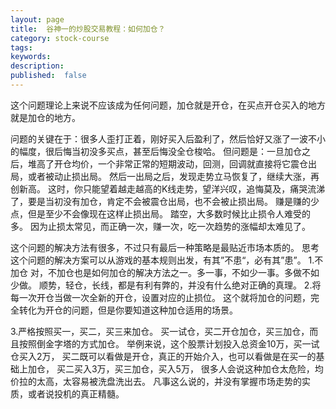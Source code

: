 ```yaml
---
layout: page
title:  谷神一的炒股交易教程：如何加仓？
category: stock-course
tags:
keywords:
description:  
published:  false
---
```


这个问题理论上来说不应该成为任何问题，加仓就是开仓，在买点开仓买入的地方就是加仓的地方。

问题的关键在于：很多人歪打正着，刚好买入后盈利了，然后恰好又涨了一波不小的幅度，很后悔当初没多买点，甚至后悔没全仓梭哈。
但问题是：一旦加仓之后，堆高了开仓均价，一个非常正常的短期波动，回测，回调就直接将它震仓出局，或者被动止损出局。
然后一出局之后，发现走势立马恢复了，继续大涨，再创新高。
这时，你只能望着越走越高的K线走势，望洋兴叹，追悔莫及，痛哭流涕了，要是当初没有加仓，肯定不会被震仓出局，也不会被止损出局。
赚是赚的少点，但是至少不会像现在这样止损出局。
踏空，大多数时候比止损令人难受的多。
因为止损太常见，而正确一次，赚一次，吃一次趋势的涨幅却太难见了。

这个问题的解决方法有很多，不过只有最后一种策略是最贴近市场本质的。
思考这个问题的解决方案可以从游戏的基本规则出发，有其”不患“，必有其”患”。
1.不加仓
对，不加仓也是如何加仓的解决方法之一。多一事，不如少一事。多做不如少做。
顺势，轻仓，长线，都是有利有弊的，并没有什么绝对正确的真理。
2.将每一次开仓当做一次全新的开仓，设置对应的止损位。
这个就将加仓的问题，完全转化为开仓的问题，但是你要知道这种加仓适用的场景。

3.严格按照买一，买二，买三来加仓。
买一试仓，买二开仓加仓，买三加仓，而且按照倒金字塔的方式加仓。
举例来说，这个股票计划投入总资金10万，买一试仓买入2万，
买二既可以看做是开仓，真正的开始介入，也可以看做是在买一的基础上加仓，
买二买入3万，买三加仓，买入5万，
很多人会说这种加仓太危险，均价拉的太高，太容易被洗盘洗出去。
凡事这么说的，并没有掌握市场走势的实质，或者说投机的真正精髓。

























